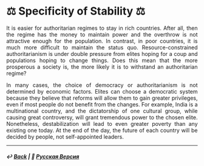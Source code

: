# ⚖️ Specificity of Stability ⚖️

<p align="justify">It is easier for authoritarian regimes to stay in rich countries. After all, then the regime has the money to maintain power and the overthrow is not attractive enough for the population. In contrast, in poor countries, it is much more difficult to maintain the status quo. Resource-constrained authoritarianism is under double pressure from elites hoping for a coup and populations hoping to change things. Does this mean that the more prosperous a society is, the more likely it is to withstand an authoritarian regime?</p>

<p align="justify">In many cases, the choice of democracy or authoritarianism is not determined by economic factors. Elites can choose a democratic system because they believe that reforms will allow them to gain greater privileges, even if most people do not benefit from the changes. For example, India is a multinational country, and the dictatorship of one cultural group, while causing great controversy, will grant tremendous power to the chosen elite. Nonetheless, destabilization will lead to even greater poverty than any existing one today. At the end of the day, the future of each country will be decided by people, not self-appointed leaders.</p>

***

##### ↩️ [Back](index.md) | 🌻 [Русская Версия](specificity-stability-2.md) 


